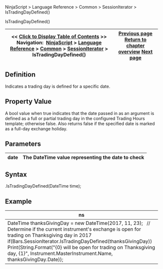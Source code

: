 ﻿
NinjaScript > Language Reference > Common > SessionIterator > IsTradingDayDefined()

IsTradingDayDefined()

| << [Click to Display Table of Contents](istradingdaydefined.md) >> **Navigation:**     [NinjaScript](ninjascript.md) > [Language Reference](language_reference_wip.md) > [Common](common.md) > [SessionIterator](sessioniterator.md) > IsTradingDayDefined() | [Previous page](isnewsession.md) [Return to chapter overview](sessioniterator.md) [Next page](simplefont_class.md) |
| --- | --- |
## Definition
Indicates a trading day is defined for a specific date.
 
## Property Value
A bool value when true indicates that the date passed in as an argument is defined as a full or partial trading day in the configured Trading Hours template; otherwise false. Also returns false if the specified date is marked as a full-day exchange holiday. 

## Parameters

| date | The DateTime value representing the date to check |
| --- | --- |

## Syntax
<SessionIterator>.IsTradingDayDefined(DateTime time);
 
## 
## Example

| ns |
| --- |
| DateTime thanksGivingDay = new DateTime(2017, 11, 23);   // Determine if the current instrument's exchange is open for trading on Thanksgiving day in 2017 if(Bars.SessionIterator.IsTradingDayDefined(thanksGivingDay))    Print(String.Format("{0} will be open for trading on Thanksgiving day, {1}", Instrument.MasterInstrument.Name, thanksGivingDay.Date)); |
